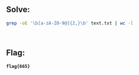 ## Solve:

```bash
grep -oE '\b[a-zA-Z0-9@]{2,}\b' text.txt | wc -l
```

<br>

## Flag:
**`flag{665}`**
